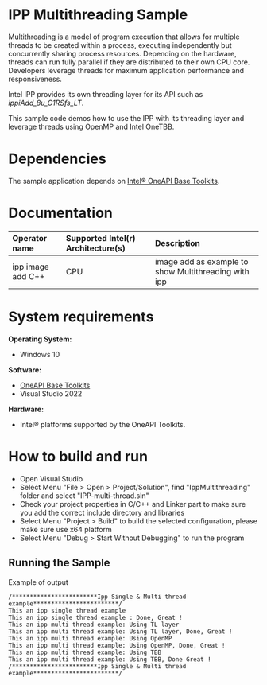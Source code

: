 # IPP Multithreading Sample
Multithreading is a model of program execution that allows for multiple threads to be created within a process, executing independently but concurrently sharing process resources. Depending on the hardware, threads can run fully parallel if they are distributed to their own CPU core. Developers leverage threads for maximum application performance and responsiveness.

Intel IPP provides its own threading layer for its API such as *ippiAdd_8u_C1RSfs_LT*.

This sample code demos how to use the IPP with its threading layer and leverage threads using OpenMP and Intel OneTBB.

# Dependencies
The sample application depends on [Intel® OneAPI Base Toolkits](https://www.intel.com/content/www/us/en/developer/tools/oneapi/toolkits.html).

# Documentation
| Operator name                             | Supported Intel(r) Architecture(s) | Description
|:---                                       |:---                                |:---
| ipp image add C++                             |   CPU                              | image add as example to show Multithreading with ipp
# System requirements

**Operating System:**
* Windows 10

**Software:**
* [OneAPI Base Toolkits](https://www.intel.com/content/www/us/en/developer/tools/oneapi/toolkits.html)
* Visual Studio 2022

**Hardware:**
* Intel® platforms supported by the OneAPI Toolkits.

# How to build and run
 * Open Visual Studio
 * Select Menu "File > Open > Project/Solution", find "IppMultithreading" folder and select "IPP-multi-thread.sln"
 * Check your project properties in C/C++ and Linker part to make sure you add the correct include directory and libraries
 * Select Menu "Project > Build" to build the selected configuration, please make sure use x64 platform
 * Select Menu "Debug > Start Without Debugging" to run the program


## Running the Sample
Example of output
```
/************************Ipp Single & Multi thread example************************/
This an ipp single thread example
This an ipp single thread example : Done, Great !
This an ipp multi thread example: Using TL layer
This an ipp multi thread example: Using TL layer, Done, Great !
This an ipp multi thread example: Using OpenMP
This an ipp multi thread example: Using OpenMP, Done, Great !
This an ipp multi thread example: Using TBB
This an ipp multi thread example: Using TBB, Done Great !
/************************Ipp Single & Multi thread example************************/
```